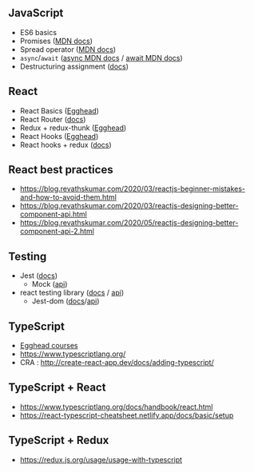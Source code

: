## JavaScript

* ES6 basics
* Promises ([MDN docs](https://developer.mozilla.org/en-US/docs/Web/JavaScript/Reference/Global_Objects/Promise))
* Spread operator ([MDN docs](https://developer.mozilla.org/en-US/docs/Web/JavaScript/Reference/Operators/Spread_syntax))
* `async`/`await` ([async MDN docs](https://developer.mozilla.org/en-US/docs/Web/JavaScript/Reference/Statements/async_function) / [await MDN docs](https://developer.mozilla.org/en-US/docs/Web/JavaScript/Reference/Operators/await))
* Destructuring assignment ([docs](https://developer.mozilla.org/en-US/docs/Web/JavaScript/Reference/Operators/Destructuring_assignment))

## React

* React Basics ([Egghead](https://egghead.io/courses/the-beginner-s-guide-to-react))
* React Router ([docs](https://reacttraining.com/react-router/web/guides/quick-start))
* Redux + redux-thunk ([Egghead](https://egghead.io/courses/getting-started-with-redux))
* React Hooks ([Egghead](https://egghead.io/courses/simplify-react-apps-with-react-hooks))
* React hooks + redux ([docs](https://react-redux.js.org/next/api/hooks))

## React best practices
- https://blog.revathskumar.com/2020/03/reactjs-beginner-mistakes-and-how-to-avoid-them.html
- https://blog.revathskumar.com/2020/03/reactjs-designing-better-component-api.html
- https://blog.revathskumar.com/2020/05/reactjs-designing-better-component-api-2.html

## Testing
* Jest ([docs](https://jestjs.io/docs/en/getting-started))
  * Mock ([api](https://jestjs.io/docs/en/mock-function-api))
* react testing library ([docs](https://testing-library.com/docs/react-testing-library/intro) / [api](https://testing-library.com/docs/react-testing-library/api)) 
  * Jest-dom ([docs](https://testing-library.com/docs/ecosystem-jest-dom)/[api](https://github.com/testing-library/jest-dom#custom-matchers))

## TypeScript

* [Egghead courses](https://app.egghead.io/browse/languages/typescript)
* https://www.typescriptlang.org/
* CRA : http://create-react-app.dev/docs/adding-typescript/

## TypeScript + React

* https://www.typescriptlang.org/docs/handbook/react.html
* https://react-typescript-cheatsheet.netlify.app/docs/basic/setup

## TypeScript + Redux

* https://redux.js.org/usage/usage-with-typescript